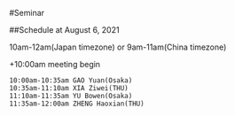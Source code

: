 #Seminar 

##Schedule at August 6, 2021

10am-12am(Japan timezone) or 9am-11am(China timezone)

+10:00am meeting begin
    
    10:00am-10:35am GAO Yuan(Osaka)
    10:35am-11:10am XIA Ziwei(THU)
    11:10am-11:35am YU Bowen(Osaka)
    11:35am-12:00am ZHENG Haoxian(THU)





